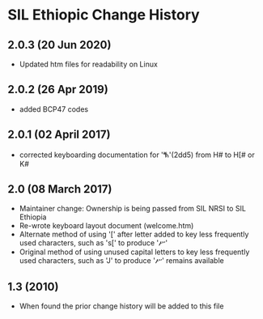 SIL Ethiopic Change History
===========================

2.0.3 (20 Jun 2020)
-------------------
* Updated htm files for readability on Linux

2.0.2 (26 Apr 2019)
---------------------
* added BCP47 codes

2.0.1 (02 April 2017)
---------------------
* corrected keyboarding documentation for 'ⷕ'(2dd5) from H# to H[# or K#

2.0 (08 March 2017)
-------------------

* Maintainer change: Ownership is being passed from SIL NRSI to SIL Ethiopia
* Re-wrote keyboard layout document (welcome.htm)
* Alternate method of using '[' after letter added to key less frequently used characters, such as 's[' to produce 'ሥ'
* Original method of using unused capital letters to key less frequently used characters, such as 'J' to produce 'ሥ' remains available

1.3 (2010)
----------

* When found the prior change history will be added to this file